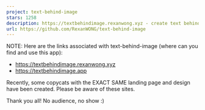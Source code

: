 ```yaml
---
project: text-behind-image
stars: 1258
description: https://textbehindimage.rexanwong.xyz - create text behind image designs easily
url: https://github.com/RexanWONG/text-behind-image
---
```


NOTE: Here are the links associated with text-behind-image (where can you find and use this app):

-   https://textbehindimage.rexanwong.xyz
-   https://textbehindimage.app

Recently, some copycats with the EXACT SAME landing page and design have been created. Please be aware of these sites.

Thank you all! No audience, no show :)
